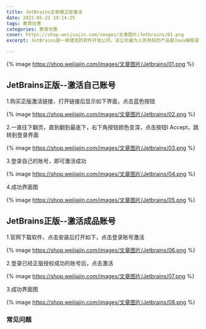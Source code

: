 ```yaml
---
title: JetBrains全家桶正版激活
date: 2022-05-22 19:14:25
tags: 教育优惠
categories: 教育优惠
cover: https://shop.weijiajin.com/images/文章图片/Jetbrains/01.png
excerpt: JetBrains是一家捷克的软件开发公司，该公司最为人所熟知的产品是Java编程语言开发撰写时所用的集成开发环境：IntelliJ IDEA。

---
```

{% image https://shop.weijiajin.com/images/文章图片/Jetbrains/01.png %}

## JetBrains正版--激活自己账号

1.购买正版激活链接，打开链接后显示如下界面，点击蓝色按钮

{% image https://shop.weijiajin.com/images/文章图片/Jetbrains/02.png %}

2.一直往下翻页，直到翻到最底下，右下角按钮颜色变深，点击按钮I Accept，跳转到登录界面

{% image https://shop.weijiajin.com/images/文章图片/Jetbrains/03.png %}

3.登录自己的账号，即可激活成功

{% image https://shop.weijiajin.com/images/文章图片/Jetbrains/04.png %}

4.成功界面图

{% image https://shop.weijiajin.com/images/文章图片/Jetbrains/05.png %}



## JetBrains正版--激活成品账号

1.官网下载软件，点击安装后打开如下，点击登录账号激活

{% image https://shop.weijiajin.com/images/文章图片/Jetbrains/06.png %}

2.登录已经正版授权成功的账号后，点击激活

{% image https://shop.weijiajin.com/images/文章图片/Jetbrains/07.png %}

3.成功界面图

{% image https://shop.weijiajin.com/images/文章图片/Jetbrains/08.png %}



### 常见问题

